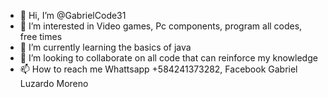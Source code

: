 - 👋 Hi, I’m @GabrielCode31
- 👀 I’m interested in Video games, Pc components, program all codes, free times
- 🌱 I’m currently learning the basics of java
- 💞️ I’m looking to collaborate on all code that can reinforce my knowledge
- 📫 How to reach me Whattsapp +584241373282, Facebook Gabriel Luzardo Moreno

<!---
GabrielCode31/GabrielCode31 is a ✨ special ✨ repository because its `README.md` (this file) appears on your GitHub profile.
You can click the Preview link to take a look at your changes.
--->
